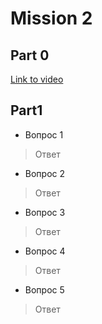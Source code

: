 # Mission 2

## Part 0

[Link to video](https://www.youtube.com/watch?v=UUhavvMO2FQ)

## Part1

- Вопрос 1	 
> Ответ  

- Вопрос 2	 
> Ответ  

- Вопрос 3	 
> Ответ  

- Вопрос 4	 
> Ответ  

- Вопрос 5	 
> Ответ 
